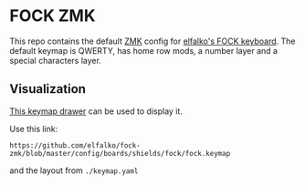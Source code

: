 # FOCK ZMK

This repo contains the default [ZMK](https://zmk.dev/) config for [elfalko's FOCK keyboard](https://github.com/elfalko/FOCK).
The default keymap is QWERTY, has home row mods, a number layer and a special characters layer.

## Visualization

[This keymap drawer](https://github.com/caksoylar/keymap-drawerhttps://github.com/caksoylar/keymap-drawer) can be used to display it.

Use this link:

```
https://github.com/elfalko/fock-zmk/blob/master/config/boards/shields/fock/fock.keymap
```

and the layout from `./keymap.yaml`
